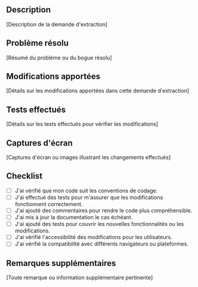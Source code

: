 ## Description

[Description de la demande d'extraction]

## Problème résolu

[Résumé du problème ou du bogue résolu]

## Modifications apportées

[Détails sur les modifications apportées dans cette demande d'extraction]

## Tests effectués

[Détails sur les tests effectués pour vérifier les modifications]

## Captures d'écran

[Captures d'écran ou images illustrant les changements effectués]

## Checklist

- [ ] J'ai vérifié que mon code suit les conventions de codage.
- [ ] J'ai effectué des tests pour m'assurer que les modifications fonctionnent correctement.
- [ ] J'ai ajouté des commentaires pour rendre le code plus compréhensible.
- [ ] J'ai mis à jour la documentation le cas échéant.
- [ ] J'ai ajouté des tests pour couvrir les nouvelles fonctionnalités ou les modifications.
- [ ] J'ai vérifié l'accessibilité des modifications pour les utilisateurs.
- [ ] J'ai vérifié la compatibilité avec différents navigateurs ou plateformes.

## Remarques supplémentaires

[Toute remarque ou information supplémentaire pertinente]

